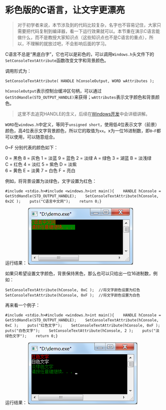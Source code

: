 # 彩色版的C语言，让文字更漂亮

> 对于初学者来说，本节涉及到的代码比较复杂，名字也不容易记住，大家只需要把代码复制到编译器，看一下运行效果就可以。本节重在演示C语言能做什么，而不是教授大家知识点（这些知识点也不是C语言的重点），所以，不理解的就放过吧，不会影响后面的学习。

C语言不总是“黑底白字”，它也可以是彩色的，可以调用`Windows.h`头文件下的`SetConsoleTextAttribute`函数改变文字和背景颜色。

调用形式为：

```
SetConsoleTextAttribute( HANDLE hConsoleOutput, WORD wAttributes );
```

`hConsoleOutput`表示控制台缓冲区句柄，可以通过`GetStdHandle(STD_OUTPUT_HANDLE)`来获得；`wAttributes`表示文字颜色和背景颜色。

> 这里不去追究HANDLE的含义，后续在[Windows开发](http://c.biancheng.net/cpp/windows/)中会详细讲解。

`WORD`在`windows.h`中定义，等同于`unsigned short`，使用低4位表示文字（前景）颜色，高4位表示文字背景颜色，所以它的取值为`xx`。x为一位16进制数，即`0~F`都可以使用，可以随意组合。

0~F 分别代表的颜色如下：

0 = 黑色   8 = 灰色   1 = 淡蓝    9 = 蓝色
2 = 淡绿   A = 绿色   3 = 湖蓝    B = 淡浅绿  
C = 红色   4 = 淡红   5 = 紫色   D = 淡紫  
6 = 黄色   E = 淡黄   7 = 白色   F = 亮白

例如，将背景设置为淡绿色，文字设置为红色：

```
#include <stdio.h>#include <windows.h>int main(){    HANDLE hConsole = GetStdHandle(STD_OUTPUT_HANDLE);    SetConsoleTextAttribute(hConsole, 0x2C );    puts("C语言中文网");    return 0;}
```

运行结果：
![img](./images/1GH32K4-0.png)

如果只希望设置文字颜色，背景保持黑色，那么也可以只给出一位16进制数，例如：

```
SetConsoleTextAttribute(hConsole, 0xC );  //将文字颜色设置为红色
SetConsoleTextAttribute(hConsole, 0xF );  //将文字颜色设置为白色
```

再来看一个例子：

```
#include <stdio.h>#include <windows.h>int main(){    HANDLE hConsole = GetStdHandle(STD_OUTPUT_HANDLE);    SetConsoleTextAttribute(hConsole, 0xC );    puts("红色文字");    SetConsoleTextAttribute(hConsole, 0xF );    puts("白色文字");    SetConsoleTextAttribute(hConsole, 2 );    puts("淡绿色文字");    return 0;}
```

运行结果：
![img](./images/1GH331P-1.png)